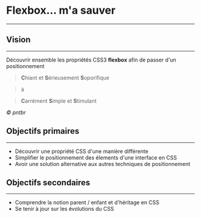 # Flexbox... m'a sauver
---------

## Vision
---------

Découvrir ensemble les propriétés CSS3 **flexbox** afin de passer d'un positionnement 

> **C**hiant et **S**érieusement **S**oporifique 

> à 

> **C**arrément **S**imple et **S**timulant 

<cite>© pntbr</cite>


## Objectifs primaires
---------------------

- Découvrir une propriété CSS d'une manière différente
- Simplifier le positionnement des élements d'une interface en CSS
- Avoir une solution alternative aux autres techniques de positionnement

## Objectifs secondaires
----------------------

- Comprendre la notion parent / enfant et d'héritage en CSS
- Se tenir à jour sur les évolutions du CSS
